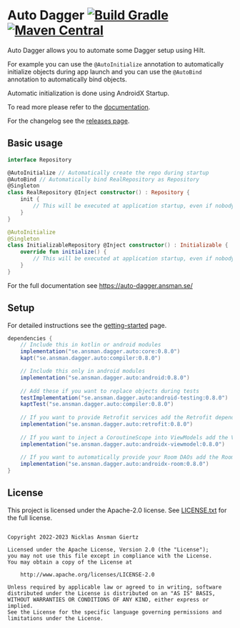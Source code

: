 Auto Dagger [![Build Gradle](https://github.com/ansman/auto-dagger/actions/workflows/gradle.yml/badge.svg?branch=main)](https://github.com/ansman/auto-dagger/actions/workflows/gradle.yml) [![Maven Central](https://img.shields.io/maven-central/v/se.ansman.dagger.auto/core.svg)](https://central.sonatype.com/search?namespace=se.ansman.dagger.auto)
===
Auto Dagger allows you to automate some Dagger setup using Hilt.

For example you can use the `@AutoInitialize` annotation to automatically initialize objects
during app launch and you can use the `@AutoBind` annotation to automatically bind objects.

Automatic initialization is done using AndroidX Startup.

To read more please refer to the [documentation](https://auto-dagger.ansman.se/).

For the changelog see the [releases page](https://github.com/ansman/auto-dagger/releases).

Basic usage
---
```kotlin
interface Repository

@AutoInitialize // Automatically create the repo during startup
@AutoBind // Automatically bind RealRepository as Repository
@Singleton
class RealRepository @Inject constructor() : Repository {
    init {
        // This will be executed at application startup, even if nobody injects it.
    }
}

@AutoInitialize
@Singleton
class InitializableRepository @Inject constructor() : Initializable {
    override fun initialize() {
        // This will be executed at application startup, even if nobody injects it.
    }
}

```

For the full documentation see https://auto-dagger.ansman.se/

Setup
---
For detailed instructions see the [getting-started](https://auto-dagger.ansman.se/latest/getting-started/) page.
```groovy
dependencies {
    // Include this in kotlin or android modules
    implementation("se.ansman.dagger.auto:core:0.8.0")
    kapt("se.ansman.dagger.auto:compiler:0.8.0")

    // Include this only in android modules
    implementation("se.ansman.dagger.auto:android:0.8.0")
    
    // Add these if you want to replace objects during tests
    testImplementation("se.ansman.dagger.auto:android-testing:0.8.0")
    kaptTest("se.ansman.dagger.auto:compiler:0.8.0")
    
    // If you want to provide Retrofit services add the Retrofit dependency
    implementation("se.ansman.dagger.auto:retrofit:0.8.0")
    
    // If you want to inject a CoroutineScope into ViewModels add the ViewModel dependency
    implementation("se.ansman.dagger.auto:androidx-viewmodel:0.8.0")
    
    // If you want to automatically provide your Room DAOs add the Room dependency
    implementation("se.ansman.dagger.auto:androidx-room:0.8.0")
}
```

License
---
This project is licensed under the Apache-2.0 license. See [LICENSE.txt](LICENSE.txt) for the full license.
```plain

Copyright 2022-2023 Nicklas Ansman Giertz

Licensed under the Apache License, Version 2.0 (the "License");
you may not use this file except in compliance with the License.
You may obtain a copy of the License at

    http://www.apache.org/licenses/LICENSE-2.0

Unless required by applicable law or agreed to in writing, software
distributed under the License is distributed on an "AS IS" BASIS,
WITHOUT WARRANTIES OR CONDITIONS OF ANY KIND, either express or implied.
See the License for the specific language governing permissions and
limitations under the License.
```
